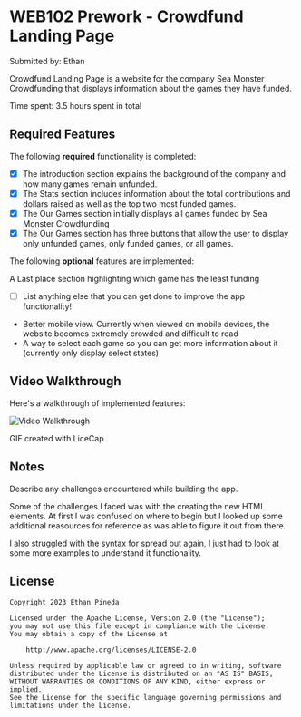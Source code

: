 # WEB102 Prework - Crowdfund Landing Page

Submitted by: Ethan

Crowdfund Landing Page is a website for the company Sea Monster Crowdfunding that displays information about the games they have funded.

Time spent: 3.5 hours spent in total

## Required Features

The following **required** functionality is completed:

* [X] The introduction section explains the background of the company and how many games remain unfunded.
* [X] The Stats section includes information about the total contributions and dollars raised as well as the top two most funded games.
* [X] The Our Games section initially displays all games funded by Sea Monster Crowdfunding
* [X] The Our Games section has three buttons that allow the user to display only unfunded games, only funded games, or all games.

The following **optional** features are implemented:

A Last place section highlighting which game has the least funding

* [ ] List anything else that you can get done to improve the app functionality!

- Better mobile view. Currently when viewed on mobile devices, the website becomes
extremely crowded and difficult to read
- A way to select each game so you can get more information about it (currently only display select states)

## Video Walkthrough

Here's a walkthrough of implemented features:

<img src='https://imgur.com/a/RRj0zeJ' title='Video Walkthrough' width='' alt='Video Walkthrough' />

<!-- Replace this with whatever GIF tool you used! -->
GIF created with LiceCap
<!-- Recommended tools:
[Kap](https://getkap.co/) for macOS
[ScreenToGif](https://www.screentogif.com/) for Windows
[peek](https://github.com/phw/peek) for Linux. -->

## Notes

Describe any challenges encountered while building the app.

Some of the challenges I faced was with the creating the new HTML elements. At first I was confused on where to begin but I looked up some additional reasources for reference as was able to figure it out from there. 

I also struggled with the syntax for spread but again, I just had to look at some more examples to understand it functionality. 

## License

    Copyright 2023 Ethan Pineda

    Licensed under the Apache License, Version 2.0 (the "License");
    you may not use this file except in compliance with the License.
    You may obtain a copy of the License at

        http://www.apache.org/licenses/LICENSE-2.0

    Unless required by applicable law or agreed to in writing, software
    distributed under the License is distributed on an "AS IS" BASIS,
    WITHOUT WARRANTIES OR CONDITIONS OF ANY KIND, either express or implied.
    See the License for the specific language governing permissions and
    limitations under the License.

